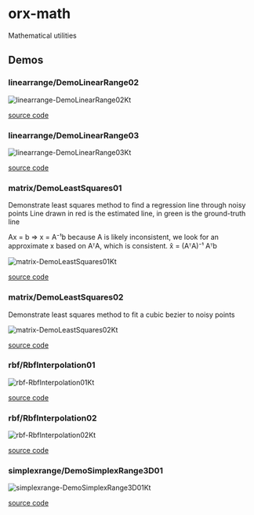 # orx-math

Mathematical utilities
<!-- __demos__ -->
## Demos
### linearrange/DemoLinearRange02



![linearrange-DemoLinearRange02Kt](https://raw.githubusercontent.com/openrndr/orx/media/orx-math/images/linearrange-DemoLinearRange02Kt.png)

[source code](src/jvmDemo/kotlin/linearrange/DemoLinearRange02.kt)

### linearrange/DemoLinearRange03



![linearrange-DemoLinearRange03Kt](https://raw.githubusercontent.com/openrndr/orx/media/orx-math/images/linearrange-DemoLinearRange03Kt.png)

[source code](src/jvmDemo/kotlin/linearrange/DemoLinearRange03.kt)

### matrix/DemoLeastSquares01

Demonstrate least squares method to find a regression line through noisy points
Line drawn in red is the estimated line, in green is the ground-truth line

Ax = b => x = A⁻¹b
because A is likely inconsistent, we look for an approximate x based on AᵀA, which is consistent.
x̂ = (AᵀA)⁻¹ Aᵀb

![matrix-DemoLeastSquares01Kt](https://raw.githubusercontent.com/openrndr/orx/media/orx-math/images/matrix-DemoLeastSquares01Kt.png)

[source code](src/jvmDemo/kotlin/matrix/DemoLeastSquares01.kt)

### matrix/DemoLeastSquares02

Demonstrate least squares method to fit a cubic bezier to noisy points

![matrix-DemoLeastSquares02Kt](https://raw.githubusercontent.com/openrndr/orx/media/orx-math/images/matrix-DemoLeastSquares02Kt.png)

[source code](src/jvmDemo/kotlin/matrix/DemoLeastSquares02.kt)

### rbf/RbfInterpolation01



![rbf-RbfInterpolation01Kt](https://raw.githubusercontent.com/openrndr/orx/media/orx-math/images/rbf-RbfInterpolation01Kt.png)

[source code](src/jvmDemo/kotlin/rbf/RbfInterpolation01.kt)

### rbf/RbfInterpolation02



![rbf-RbfInterpolation02Kt](https://raw.githubusercontent.com/openrndr/orx/media/orx-math/images/rbf-RbfInterpolation02Kt.png)

[source code](src/jvmDemo/kotlin/rbf/RbfInterpolation02.kt)

### simplexrange/DemoSimplexRange3D01



![simplexrange-DemoSimplexRange3D01Kt](https://raw.githubusercontent.com/openrndr/orx/media/orx-math/images/simplexrange-DemoSimplexRange3D01Kt.png)

[source code](src/jvmDemo/kotlin/simplexrange/DemoSimplexRange3D01.kt)
